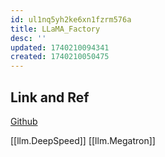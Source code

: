 ```yaml
---
id: ul1nq5yh2ke6xn1fzrm576a
title: LLaMA_Factory
desc: ''
updated: 1740210094341
created: 1740210050475
---
```



## Link and Ref
[Github](https://github.com/hiyouga/LLaMA-Factory)

[[llm.DeepSpeed]]
[[llm.Megatron]]
